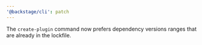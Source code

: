 ```yaml
---
'@backstage/cli': patch
---
```


The `create-plugin` command now prefers dependency versions ranges that are already in the lockfile.
